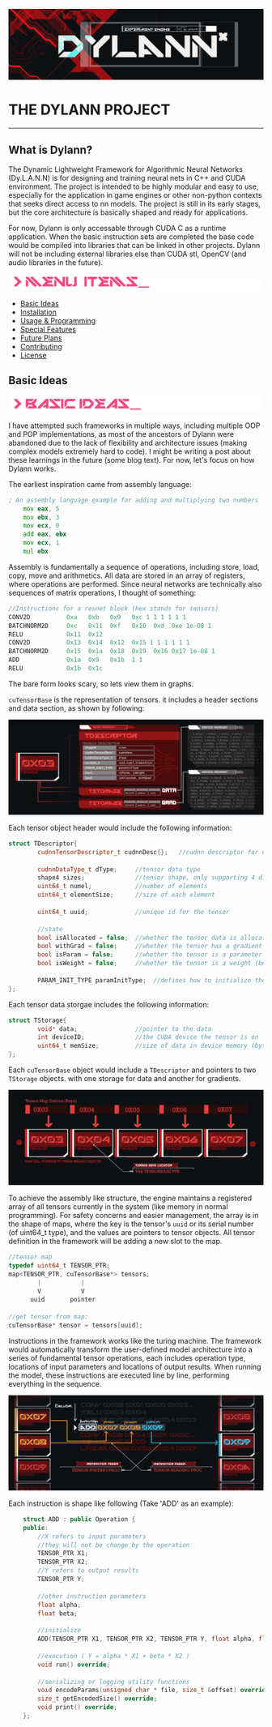![title](https://github.com/DylanWaken/DylannDocs/blob/master/assets/Name.png)
# THE DYLANN PROJECT

----

## What is Dylann?

The Dynamic Lightweight Framework for Algorithmic Neural Networks (Dy.L.A.N.N) is for designing and training neural nets in C++ and CUDA environment. The project is intended to be
highly modular and easy to use, especially for the application in game engines or other non-python contexts
that seeks direct access to nn models. The project is still in its early stages, but the core architecture
is basically shaped and ready for applications. 

For now, Dylann is only accessable through CUDA C as a runtime application. When the basic instruction sets are completed 
the base code would be compiled into libraries that can be linked in other projects. Dylann will not be including external
libraries else than CUDA stl, OpenCV (and audio libraries in the future).

![menu-title](https://github.com/DylanWaken/DylannDocs/blob/master/assets/MenuItems.png)

- [Basic Ideas](#basic-ideas)
- [Installation](#installation)
- [Usage & Programming](#usage)
- [Special Features](#special-features)
- [Future Plans](#future-plans)
- [Contributing](#contributing)
- [License](#license)

## <a name="basic-ideas"> </a> Basic Ideas

![menu-title](https://github.com/DylanWaken/DylannDocs/blob/master/assets/BasicIdeas.png)

I have attempted such frameworks in multiple ways, including multiple OOP
and POP implementations, as most of the ancestors of Dylann were abandoned due to the lack of
flexibility and architecture issues (making complex models extremely hard to code). I might be
writing a post about these learnings in the future (some blog text). For now, let's focus on how
Dylann works. 

The earliest inspiration came from assembly language:
```asm
; An assembly language example for adding and multiplying two numbers
    mov eax, 5
    mov ebx, 3
    mov ecx, 0
    add eax, ebx
    mov ecx, 1
    mul ebx
```

Assembly is fundamentally a sequence of operations, including store, load, copy, move and arithmetics. All
data are stored in an array of registers, where operations are performed. Since neural networks are
technically also sequences of matrix operations, I thought of something:

```cpp
//Instructions for a resnet block (hex stands for tensors)
CONV2D          0xa   0xb   0x9   0xc 1 1 1 1 1 1
BATCHNORM2D     0xc   0x11  0xf   0x10  0xd  0xe 1e-08 1
RELU            0x11  0x12
CONV2D          0x13  0x14  0x12  0x15 1 1 1 1 1 1
BATCHNORM2D     0x15  0x1a  0x18  0x19  0x16 0x17 1e-08 1
ADD             0x1a  0x9   0x1b  1 1
RELU            0x1b  0x1c
```

The bare form looks scary, so lets view them in graphs.

`cuTensorBase` is the representation of tensors. it includes a header sections and data section, as shown by following:

![tensor](https://github.com/DylanWaken/DylannDocs/blob/master/assets/tENSOR.png)

Each tensor object header would include the following information:
```cpp
struct TDescriptor{
        cudnnTensorDescriptor_t cudnnDesc{};   //cudnn descriptor for using the library
        
        cudnnDataType_t dType;     //tensor data type
        shape4 sizes;              //tensor shape, only supporting 4 dimension for now
        uint64_t numel;            //number of elements
        uint64_t elementSize;      //size of each element
        
        uint64_t uuid;             //unique id for the tensor
        
        //state
        bool isAllocated = false;  //whether the tensor data is allocated on device memory
        bool withGrad = false;     //whether the tensor has a gradient allocated
        bool isParam = false;      //whether the tensor is a parameter (going to be saved and optimized)
        bool isWeight = false;     //whether the tensor is a weight (been multiplies, use for L2 regularization)

        PARAM_INIT_TYPE paramInitType;  //defines how to initialize the tensor with random values
};
```
Each tensor data storgae includes the following information:
```cpp
struct TStorage{
        void* data;                //pointer to the data
        int deviceID;              //the CUDA device the tensor is on
        uint64_t memSize;          //size of data in device memory (bytes)
};
```
Each `cuTensorBase` object would include a `TDescriptor` and pointers to two `TStorage` objects. with one storage for
data and another for gradients.


![tensor-sequence](https://github.com/DylanWaken/DylannDocs/blob/master/assets/TensorSeq.png)

To achieve the assembly like structure, the engine maintains a registered array of all tensors currently in the system
(like memory in normal programming). For 
safety concerns and easier management, the array is in the shape of maps, where the key is the tensor's `uuid` or its
serial number (of uint64_t type), and the values are pointers to tensor objects. All tensor definition in the framework 
will be adding a new slot to the map.
```cpp
//tensor map
typedef uint64_t TENSOR_PTR;
map<TENSOR_PTR, cuTensorBase*> tensors;
        |           |
        V           V
      uuid       pointer
      
//get tensor from map:
cuTensorBase* tensor = tensors[uuid];
```

Instructions in the framework works like the turing machine. The framework would automatically transform the user-defined
model architecture into a series of fundamental tensor operations, each includes operation type, locations of input parameters and
locations of output results. When running the model, these instructions are executed line by line, performing everything
in the sequence.

![instructions](https://github.com/DylanWaken/DylannDocs/blob/master/assets/Instructions.png)

Each instruction is shape like following (Take 'ADD' as an example):
```cpp
    struct ADD : public Operation {
    public:
        //X refers to input parameters
        //they will not be change by the operation
        TENSOR_PTR X1;
        TENSOR_PTR X2;
        //Y refers to output results
        TENSOR_PTR Y;
        
        //other instruction parameters
        float alpha;
        float beta;
        
        //initialize
        ADD(TENSOR_PTR X1, TENSOR_PTR X2, TENSOR_PTR Y, float alpha, float beta) {}
                
        //execution ( Y = alpha * X1 + beta * X2 )
        void run() override;
        
        //serializing or logging utility functions
        void encodeParams(unsigned char * file, size_t &offset) override;
        size_t getEncodedSize() override;
        void print() override;
    };
```


